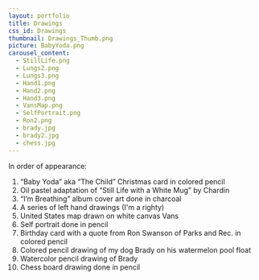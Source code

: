 ```yaml
---
layout: portfolio
title: Drawings
css_id: Drawings
thumbnail: Drawings_Thumb.png
picture: BabyYoda.png
carousel_content:
  - StillLife.png
  - Lungs2.png
  - Lungs3.png
  - Hand1.png
  - Hand2.png
  - Hand3.png
  - VansMap.png
  - SelfPortrait.png
  - Ron2.png
  - brady.jpg
  - brady2.jpg
  - chess.jpg
---
```

In order of appearance:
1. “Baby Yoda” aka “The Child” Christmas card in colored pencil
2. Oil pastel adaptation of “Still Life with a White Mug” by Chardin
3. “I’m Breathing” album cover art done in charcoal
4. A series of left hand drawings (I'm a righty)
5. United States map drawn on white canvas Vans
6. Self portrait done in pencil
7. Birthday card with a quote from Ron Swanson of Parks and Rec. in colored pencil
8. Colored pencil drawing of my dog Brady on his watermelon pool float
9. Watercolor pencil drawing of Brady
10. Chess board drawing done in pencil

